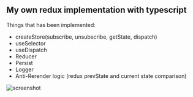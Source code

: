## My own redux implementation with typescript

Things that has been implemented:

- createStore(subscribe, unsubscribe, getState, dispatch)
- useSelector
- useDispatch
- Reducer
- Persist
- Logger
- Anti-Rerender logic (redux prevState and current state comparison)

![screenshot](https://i.imgur.com/JZnIqvR.png)
